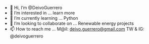 - 👋 Hi, I’m @DeivoGuerrero
- 👀 I’m interested in ... learn more
- 🌱 I’m currently learning ... Python
- 💞️ I’m looking to collaborate on ... Renewable energy projects
- 📫 How to reach me ...
  M@il: deivo.guerrero@gmail.com
  TW & IG: @deivoguerrero
  

<!---
DeivoGuerrero/DeivoGuerrero is a ✨ special ✨ repository because its `README.md` (this file) appears on your GitHub profile.
You can click the Preview link to take a look at your changes.
--->
